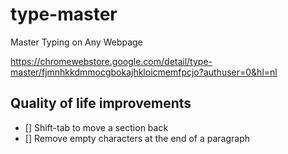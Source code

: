 # type-master
Master Typing on Any Webpage

https://chromewebstore.google.com/detail/type-master/fjmnhkkdmmocgbokajhkloicmemfpcjo?authuser=0&hl=nl

## Quality of life improvements
- [] Shift-tab to move a section back
- [] Remove empty characters at the end of a paragraph
